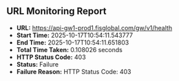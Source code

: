 ## URL Monitoring Report

- **URL:** https://api-gw1-prod1.fisglobal.com/gw/v1/health
- **Start Time:** 2025-10-17T10:54:11.543777
- **End Time:** 2025-10-17T10:54:11.651803
- **Total Time Taken:** 0.108026 seconds
- **HTTP Status Code:** 403
- **Status:** Failure
- **Failure Reason:** HTTP Status Code: 403
